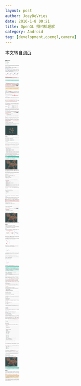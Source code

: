 ```yaml
---
layout: post
author: JoeyDeVries
date: 2016-1-8 00:21
title: OpenGL 照相机理解
category: Android
tag: [development,opengl,camera]
---
```


本文转自[网页](http://learnopengl-cn.readthedocs.org/zh/latest/01%20Getting%20started/09%20Camera/)

<!--more-->

![OpenGL Camera](/public/img/android/opengl_camera.png)
